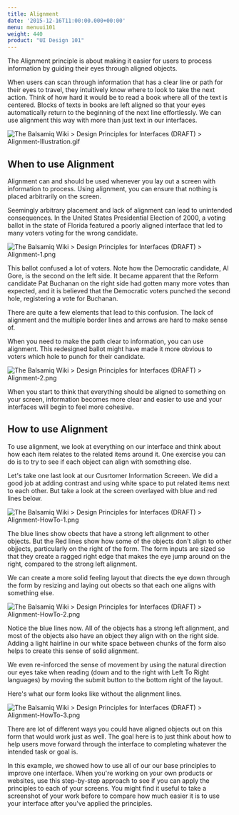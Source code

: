 ```yaml
---
title: Alignment
date: '2015-12-16T11:00:00.000+00:00'
menu: menuui101
weight: 440
product: "UI Design 101"
---
```


The Alignment principle is about making it easier for users to process information by guiding their eyes through aligned objects.

When users can scan through information that has a clear line or path for their eyes to travel, they intuitively know where to look to take the next action. Think of how hard it would be to read a book where all of the text is centered. Blocks of texts in books are left aligned so that your eyes automatically return to the beginning of the next line effortlessly. We can use alignment this way with more than just text in our interfaces.

![](https://balsamiq.atlassian.net/wiki/download/thumbnails/260899124/Alignment-Illustration.gif?version=2&modificationDate=1518649574629&cacheVersion=1&api=v2&height=250 "The Balsamiq Wiki > Design Principles for Interfaces (DRAFT) > Alignment-Illustration.gif")

## When to use Alignment

Alignment can and should be used whenever you lay out a screen with information to process. Using alignment, you can ensure that nothing is placed arbitrarily on the screen.

Seemingly arbitrary placement and lack of alignment can lead to unintended consequences. In the United States Presidential Election of 2000, a voting ballot in the state of Florida featured a poorly aligned interface that led to many voters voting for the wrong candidate.

![](https://balsamiq.atlassian.net/wiki/download/thumbnails/260899124/Alignment-1.png?version=3&modificationDate=1518903169867&cacheVersion=1&api=v2&height=250 "The Balsamiq Wiki > Design Principles for Interfaces (DRAFT) > Alignment-1.png")

This ballot confused a lot of voters. Note how the Democratic candidate, Al Gore, is the second on the left side. It became apparent that the Reform candidate Pat Buchanan on the right side had gotten many more votes than expected, and it is believed that the Democratic voters punched the second hole, registering a vote for Buchanan.

There are quite a few elements that lead to this confusion. The lack of alignment and the multiple border lines and arrows are hard to make sense of.

When you need to make the path clear to information, you can use alignment. This redesigned ballot might have made it more obvious to voters which hole to punch for their candidate.

![](https://balsamiq.atlassian.net/wiki/download/thumbnails/260899124/Alignment-2.png?version=2&modificationDate=1518903490336&cacheVersion=1&api=v2&height=250 "The Balsamiq Wiki > Design Principles for Interfaces (DRAFT) > Alignment-2.png")

When you start to think that everything should be aligned to something on your screen, information becomes more clear and easier to use and your interfaces will begin to feel more cohesive.

## How to use Alignment

To use alignment, we look at everything on our interface and think about how each item relates to the related items around it. One exercise you can do is to try to see if each object can align with something else.

Let's take one last look at our Cusrtomer Information Screeen. We did a good job at adding contrast and using white space to put related items next to each other. But take a look at the screen overlayed with blue and red lines below.

![](https://balsamiq.atlassian.net/wiki/download/thumbnails/260899124/Alignment-HowTo-1.png?version=1&modificationDate=1519064261829&cacheVersion=1&api=v2&width=500 "The Balsamiq Wiki > Design Principles for Interfaces (DRAFT) > Alignment-HowTo-1.png")

The blue lines show obects that have a strong left alignment to other objects. But the Red lines show how some of the objects don't align to other objjects, particularly on the right of the form. The form inputs are sized so that they create a ragged right edge that makes the eye jump around on the right, compared to the strong left alignment.

We can create a more solid feeling layout that directs the eye down through the form by resizing and laying out obects so that each one aligns with something else.

![](https://balsamiq.atlassian.net/wiki/download/thumbnails/260899124/Alignment-HowTo-2.png?version=1&modificationDate=1519064634482&cacheVersion=1&api=v2&width=500 "The Balsamiq Wiki > Design Principles for Interfaces (DRAFT) > Alignment-HowTo-2.png")

Notice the blue lines now. All of the objects has a strong left alignment, and most of the objects also have an object they align with on the right side. Adding a light hairline in our white space between chunks of the form also helps to create this sense of solid alignment.

We even re-inforced the sense of movement by using the natural direction our eyes take when reading (down and to the right with Left To Right languages) by moving the submit button to the bottom right of the layout.

Here's what our form looks like without the alignment lines.

![](https://balsamiq.atlassian.net/wiki/download/thumbnails/260899124/Alignment-HowTo-3.png?version=1&modificationDate=1519064773935&cacheVersion=1&api=v2&width=500 "The Balsamiq Wiki > Design Principles for Interfaces (DRAFT) > Alignment-HowTo-3.png")

There are lot of different ways you could have aligned objects out on this form that would work just as well. The goal here is to just think about how to help users move forward through the interface to completing whatever the intended task or goal is.

In this example, we showed how to use all of our our base principles to improve one interface. When you're working on your own products or websites, use this step-by-step approach to see if you can apply the principles to each of your screens. You might find it useful to take a screenshot of your work before to compare how much easier it is to use your interface after you've applied the principles.

  

